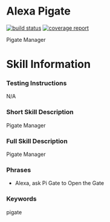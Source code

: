 # Alexa Pigate

[![build status](https://git.cssnr.com/shane/alexa-pigate/badges/master/build.svg)](https://git.cssnr.com/shane/alexa-pigate/commits/master) [![coverage report](https://git.cssnr.com/shane/alexa-pigate/badges/master/coverage.svg)](https://git.cssnr.com/shane/alexa-pigate/commits/master)

Pigate Manager

# Skill Information

### Testing Instructions

N/A

### Short Skill Description

Pigate Manager

### Full Skill Description

Pigate Manager

### Phrases

- Alexa, ask Pi Gate to Open the Gate

### Keywords

pigate
